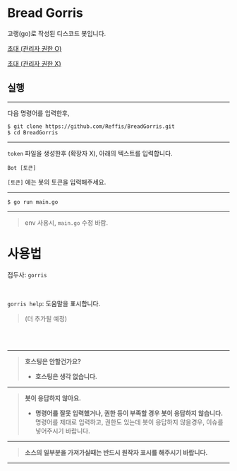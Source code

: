 # Bread Gorris

고랭(go)로 작성된 디스코드 봇입니다.

[초대 (관리자 권한 O)](https://discord.com/api/oauth2/authorize?client_id=862671849863512064&permissions=8&scope=bot)

[초대 (관리자 권한 X)](https://discord.com/api/oauth2/authorize?client_id=862671849863512064&permissions=0&scope=bot)

## 실행

---
다음 명령어를 입력한후,

```shell
$ git clone https://github.com/Reffis/BreadGorris.git
$ cd BreadGorris
```
---
`token` 파일을 생성한후 (확장자 X), 아래의 텍스트를 입력합니다.

```
Bot [토큰]
```
`[토큰]` 에는 봇의 토큰을 입력해주세요.

---
```shell
$ go run main.go
```
---
> env 사용시, `main.go` 수정 바람. 


# 사용법

접두사: `gorris`

<br>

`gorris help`: 도움말을 표시합니다.

> (더 추가될 예정)

<br><br>

---
> **호스팅은 안할건가요?**
> 
> * **호스팅은 생각 없습니다.** 
---
> **봇이 응답하지 않아요.**
> 
> * **명령어를 잘못 입력했거나, 권한 등이 부족할 경우 봇이 응답하지 않습니다.**
> 명령어를 제대로 입력하고, 권한도 있는데 봇이 응답하지 않을경우, 이슈를 넣어주시기 바랍니다.
---
> **소스의 일부분을 가져가실때는 반드시 원작자 표시를 해주시기 바랍니다.**
---